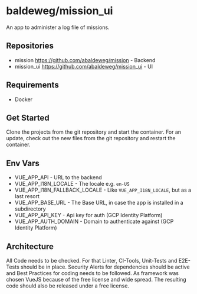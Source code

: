 # baldeweg/mission_ui

An app to administer a log file of missions.

## Repositories

- mission <https://github.com/abaldeweg/mission> - Backend
- mission_ui <https://github.com/abaldeweg/mission_ui> - UI

## Requirements

- Docker

## Get Started

Clone the projects from the git repository and start the container. For an update, check out the new files from the git repository and restart the container.

## Env Vars

- VUE_APP_API - URL to the backend
- VUE_APP_I18N_LOCALE - The locale e.g. `en-US`
- VUE_APP_I18N_FALLBACK_LOCALE - Like `VUE_APP_I18N_LOCALE`, but as a last resort
- VUE_APP_BASE_URL - The Base URL, in case the app is installed in a subdirectory
- VUE_APP_API_KEY - Api key for auth (GCP Identity Platform)
- VUE_APP_AUTH_DOMAIN - Domain to authenticate against (GCP Identity Platform)

## Architecture

All Code needs to be checked. For that Linter, CI-Tools, Unit-Tests and E2E-Tests should be in place. Security Alerts for dependencies should be active and Best Practices for coding needs to be followed. As framework was chosen VueJS because of the free license and wide spread. The resulting code should also be released under a free license.
